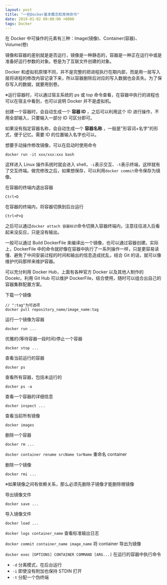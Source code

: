 ```yaml
---
layout: post
title: "一些Docker基本概念和常用命令"
date: 2019-01-02 09:00:00 +0800
tags: Docker
---
```


在 Docker 中可操作的元素有三种：Image(镜像)、Container(容器)、Volume(卷)

镜像和容器的差别就是是否运行，镜像是一种静态的，容器是一种正在运行中或是准备好运行参数的对象。卷是为了互联文件创建的对象。

Docker 和虚拟机原理不同，并不是完整的把进程执行在期内部，而是用一层写入层将进程的修改内容记录下来，所以容器删除后对应的写入数据也会丢失。为了保存写入的数据，就要用到卷。

※运行容器时，可以通过宿主系统的 ps 或 top 命令查看，在容器中执行的进程也可以在宿主中看到，也可以说明 Docker 并不是虚拟机。

创建一个容器时，会自动生成一个 **容器 ID** ，之后可以利用这个 ID 进行操作，不用全部输入，只要输入一部分 ID 可区分即可。

如果没有指定容器名称，会自动生成一个 **容器名称** ，一般是"形容词+名字"的形式，便于记忆。需要 ID 的位置输入名字也可以。

想要手动操作修改镜像，可以在启动时使用命令

```
docker run -it xxx/xxx:xxx bash
```

这样进入 Linux 操作系统时就会进入 shell，`-i`表示交互、`-t`表示终端，这样就有了交互终端。做完修改之后，如果想保存，可以利用`docker commit`命令保存为镜像。

在容器的终端内退出容器

```
Ctrl+D
```

在容器的终端内，将容器切换到后台运行

```
Ctrl+P+Q
```

之后可以通过`docker attach 容器标识`命令切换入容器终端内，注意往往进入后看起来没反应，只是没有输出。

一般可以通过 Build DockerFile 来编译出一个镜像，也可以通过容器创建。实际上，DockerFile 中的命令就好像在容器中执行了一系列操作一样，只是更容易读懂、避免了中间安装过程的时间和输出的信息造成扰乱，结合 Git 的话，就可以像维护代码那样来维护容器。

可以充分利用 Docker Hub，上面有各种官方 Docker 以及其他人制作的 Docekr。利用 Git Hub 可以维护 DockerFile，结合使用，随时可以组合出自己的容器集群配置方案。

下载一个镜像

```
// ":tag"为可选项
docker pull repository_name/image_name:tag
```

运行一个镜像为容器

```
docker run ...
```

优雅的(等待容器一段时间)停止一个容器

```
docker stop ...
```

查看当前运行的容器

```
docker ps
```

查看所有容器，包括未运行的

```
docker ps -a
```

查看一个容器的详细信息

```
docker inspect ...
```

查看当前所有镜像

```
docker images
```

删除一个容器

```
docker rm ...
```

`docker container rename srcName tarName` 重命名 container

删除一个镜像

```
docker rmi ...
```

※如果镜像之间有依赖关系，那么必须先删除子镜像才能删除根镜像

导出镜像文件

```
docker save ...
```

导入镜像文件

```
docker load ...
```

`docker logs container_name`
查看标准输出日志

`docker commit container_name image_name`
将 container 导出为镜像

`docker exec [OPTIONS] CONTAINER COMMAND [ARG...]`
在运行的容器中执行命令

- `-d` 分离模式，在后台运行
- `-i` 即使没有附加也保持 STDIN 打开
- `-t` 分配一个伪终端
